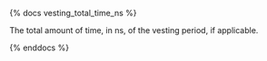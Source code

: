 {% docs vesting_total_time_ns %}

The total amount of time, in ns, of the vesting period, if applicable.

{% enddocs %}
